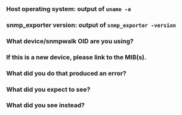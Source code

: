 <!--
	Please note: GitHub issues should only be used for feature requests and
	bug reports. For general discussions and support, please refer to one of:

	- #prometheus on freenode
	- the Prometheus Users list: https://groups.google.com/forum/#!forum/prometheus-users

	For bug reports, please fill out the below fields and provide as much detail
	as possible about your issue.  For feature requests, you may omit the
	following template.
-->
### Host operating system: output of `uname -a`

### snmp_exporter version: output of `snmp_exporter -version`
<!-- If building from source, run `make` first. -->

### What device/snmpwalk OID are you using?

### If this is a new device, please link to the MIB(s).

### What did you do that produced an error?

### What did you expect to see?

### What did you see instead?
